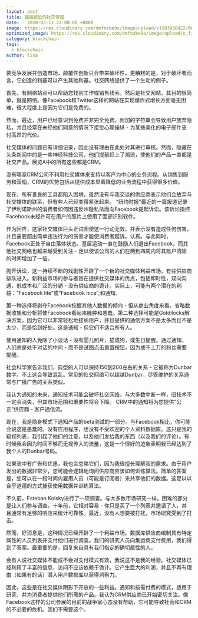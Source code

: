 ```yaml
---
layout: post
title: 摇摇欲坠的社交帝国
date:   2020-03-11 22:08:00 +0800
image: https://res.cloudinary.com/dmfnzbe9x/image/upload/v1583936422/WechatIMG224_n3u9xt.jpg
optimized_image: https://res.cloudinary.com/dmfnzbe9x/image/upload/c_fill,h_171,w_325/v1583936422/WechatIMG224_n3u9xt.jpg
category: blockchain
tags:
  - blockchain
author: lisa
---
```


要竞争发展并创造市场，颠覆性创新只会带来破坏性。更糟糕的是，对于破坏者而言，它创造的利基可以产生其他利基。社交网络提供了一个生动的例子。

首先，有网络站点可以帮助您找到工作或销售线索。然后是社交网站，其目的很简单，就是网络。像Facebook和Twitter这样的网站在实现爆炸式增长方面毫无困难，很大程度上是因为它们是免费的。

然而，最近，用户已经意识到免费并非完全免费。附加的字符串会导致用户放弃隐私，并且经常在未经他们同意的情况下接受心理操纵 - 为某些美化的电子邮件支付高昂的代价。

社交媒体的问题已有详细记录，因此没有理由在此处对其进行审核。然而，隐藏在头条新闻中的是一些神经科技公司，他们提前赶上了潮流，使他们的产品一直都是社交产品。展览A中的所有这些都是CRM。

没有哪家CRM公司不利用社交媒体来支持以客户为中心的业务流程。从销售到服务和营销，CRM的优势包括从提供成本显着降低的业务流程中获得很多价值。

现在，所有善良的工具都陷入困境，虽然没有与我交谈的供应商表示他们会放弃与社交媒体的联系，但有些人已经变得紧张起来。 “纽约时报”最近的一篇报道记录了伊利诺斯州的消费者如何因违反州隐私法而向Facebook提起诉讼。该诉讼指控Facebook未经许可在用户的照片上使用了面部识别软件。

作为回应，这家社交媒体巨头正试图使这一行动无效，并表示没有造成任何伤害，并且需要超出简单违法行为的伤害才能使消费者起诉。认真。与此同时，Facebook正处于自由落体状态。基层运动一直在鼓励人们退出Facebook，而其他社交网络也越来越受到关注 - 足以使该公司的人们在两到四周内将其账户清除的时间增加了一倍。

抛开诉讼，这一持续不断的戏剧性开辟了一个新的社交媒体利益市场，有些供应商排队进入。新利益市场的参与者旨在提供社交媒体的优点，包括即时性，双向沟通，低成本和广泛的分销 - 没有供应商的诡计。实际上，可能有两个潜在的利益：“Facebook lite”或“Facebook nice”;和通知。

第一种选择将剥夺Facebook挖掘其他人数据的倾向 - 但从商业角度来看，省略数据收集和分析将使Facebook看起来臃肿和愚蠢。第二种选择可能是Goldilocks解决方案，因为它可以非常轻松地接纳用户，并且提供的通信方案不是太多而且不是太少，而是恰到好处。这是通知 - 但它们不适合所有人。

使用通知的人免除了小谈话 - 没有婴儿照片，猫或狗，或生日提醒。通过通知，人们总是处于对话的中间 - 而不是试图点击重置按钮，因为成千上万的粉丝需要提醒。

社会科学家告诉我们，典型的人可以保持150到200左右的关系 - 它被称为Dunbar数字。不止这会导致混乱。常见的社交网络可以超越Dunbar，尽管维护的关系通常与广播广告的关系类似。

我认为通知的未来，通知技术可能会破坏社交网络。与大多数中断一样，旧技术不一定会消失，但其市场范围和重要性将会下降。 CRM中的通知将为您提供“公正”供应商 - 客户通信流。

现在，我是隐身模式下通知产品的beta测试的一部分。与Facebook相比，你可能会说这是愚蠢的。没有应用程序，也没有不受欢迎的个人资料数据库。这只是我的窥视列表，我引起了他们的注意，以及他们发给我的东西（以及我们的评论）。有时候我会因为时间不够而无视传入的流量，这是一个很好的迹象表明我已经达到了我个人的Dunbar号码。

如果流中有广告和优惠，我也会忽略它们，因为我很擅长理解我的需求。由于用户发出的数据非常少，您可能会逻辑地询问供应商应该如何训练算法。简单的答案是，您可以在一段时间内雇用人员（可能是订阅者）来共享他们的数据。这足以以合乎道德的方式捕获使用数据并训练算法。

不久前，Esteban Kolsky进行了一项调查。与大多数市场研究一样，困难的部分是让人们参与调查。十年前，它相对容易 - 你只是买了一个列表并邀请了人，并且通常有足够的响应来统计可靠性。最近，没有人想要被打扰，市场研究受到了打击。

然而，好消息是，这种情况已经开辟了一个利益市场。数据库供应商编制具有特定属性的人员列表并支付他们进行调查。我们的研究人员向集运商支付费用，我们得到了答案。最重要的是，回复来自具有我们指定的确切属性的人。

会有人说社交媒体不能或不会对支付模式有效，我说这不是我的经验。社交媒体已经利用了丰富的信息，访问不应该依赖于诡计。它产生巨大的利润，并且不再有理由（如果有的话）潜入用户数据库以获得洞察力。

因此，这些是在社交媒体阴影下开放的一些利益。通知和按需付费的模式，适用于研究，并为消费者提供他们所需的产品。我认为CRM供应商已开始密切关注。像Facebook这样的公司参展的目前的战争室心态没有帮助，它可能导致社会和CRM的不必要的危机。我们不需要这个。

